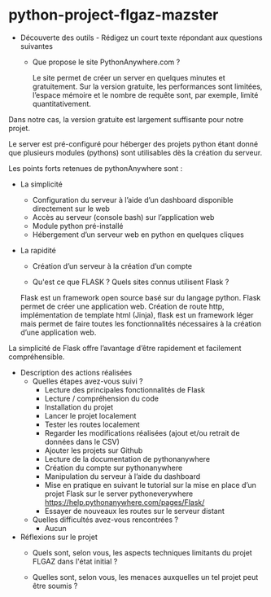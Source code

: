 # python-project-flgaz-mazster

* Découverte des outils - Rédigez un court texte répondant aux questions suivantes
    * Que propose le site PythonAnywhere.com ?

		Le site permet de créer un server en quelques minutes et gratuitement. Sur la version gratuite, les performances sont limitées, l’espace mémoire et le nombre de requête sont, par exemple, limité quantitativement.

Dans notre cas, la version gratuite est largement suffisante pour notre projet.

Le server est pré-configuré pour héberger des projets python étant donné que plusieurs modules (pythons) sont utilisables dès la création du serveur.

Les points forts retenues de pythonAnywhere sont :
* La simplicité
    * Configuration du serveur à l’aide d’un dashboard disponible directement sur le web
    * Accès au serveur (console bash) sur l’application web 
    * Module python pré-installé
    * Hébergement d’un serveur web en python en quelques cliques
* La rapidité
    * Création d’un serveur à la création d’un compte

    * Qu'est ce que FLASK ? Quels sites connus utilisent Flask ?
	
	Flask est un framework open source basé sur du langage python.
Flask permet de créer une application web. 
Création de route http, implémentation de template html (Jinja), flask est un framework léger mais permet de faire toutes les fonctionnalités nécessaires à la création d’une application web.

La simplicité de Flask offre l’avantage d’être rapidement et facilement compréhensible.

* Description des actions réalisées
    * Quelles étapes avez-vous suivi ?
        * Lecture des principales fonctionnalités de Flask
        * Lecture / compréhension du code
        * Installation du projet
        * Lancer le projet localement
        * Tester les routes localement
        * Regarder les modifications réalisées (ajout et/ou retrait de données dans le CSV)
        * Ajouter les projets sur Github
        * Lecture de la documentation de pythonanywhere
        * Création du compte sur pythonanywhere
        * Manipulation du serveur à l’aide du dashboard
        * Mise en pratique en suivant le tutorial sur la mise en place d’un projet Flask sur le server pythoneverywhere
		    https://help.pythonanywhere.com/pages/Flask/
        * Essayer de nouveaux les routes sur le serveur distant
    * Quelles difficultés avez-vous rencontrées ?
        * Aucun 
* Réflexions sur le projet
    * Quels sont, selon vous, les aspects techniques limitants du projet FLGAZ dans l'état initial ?
	
	
    * Quelles sont, selon vous, les menaces auxquelles un tel projet peut être soumis ?
